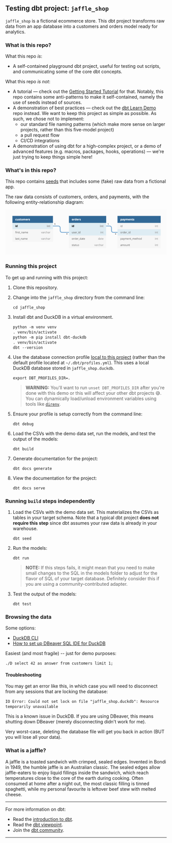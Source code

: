 ## Testing dbt project: `jaffle_shop`

`jaffle_shop` is a fictional ecommerce store. This dbt project transforms raw data from an app database into a customers and orders model ready for analytics.

### What is this repo?
What this repo _is_:
- A self-contained playground dbt project, useful for testing out scripts, and communicating some of the core dbt concepts.

What this repo _is not_:
- A tutorial — check out the [Getting Started Tutorial](https://docs.getdbt.com/tutorial/setting-up) for that. Notably, this repo contains some anti-patterns to make it self-contained, namely the use of seeds instead of sources.
- A demonstration of best practices — check out the [dbt Learn Demo](https://github.com/dbt-labs/dbt-learn-demo) repo instead. We want to keep this project as simple as possible. As such, we chose not to implement:
    - our standard file naming patterns (which make more sense on larger projects, rather than this five-model project)
    - a pull request flow
    - CI/CD integrations
- A demonstration of using dbt for a high-complex project, or a demo of advanced features (e.g. macros, packages, hooks, operations) — we're just trying to keep things simple here!

### What's in this repo?
This repo contains [seeds](https://docs.getdbt.com/docs/building-a-dbt-project/seeds) that includes some (fake) raw data from a fictional app.

The raw data consists of customers, orders, and payments, with the following entity-relationship diagram:

![Jaffle Shop ERD](/etc/jaffle_shop_erd.png)

### Running this project
To get up and running with this project:

1. Clone this repository.

1. Change into the `jaffle_shop` directory from the command line:
    ```shell
    cd jaffle_shop
    ```

1. Install dbt and DuckDB in a virtual environment.
    ```shell
    python -m venv venv
    . venv/bin/activate
    python -m pip install dbt-duckdb
    . venv/bin/activate
    dbt --version
    ```

1. Use the database connection profile [local to this project](https://docs.getdbt.com/dbt-cli/configure-your-profile#advanced-customizing-a-profile-directory) (rather than the default profile located at `~/.dbt/profiles.yml`). This uses a local DuckDB database stored in `jaffle_shop.duckdb`.

    ```shell
    export DBT_PROFILES_DIR=.
    ```
    > **WARNING:** You'll want to run `unset DBT_PROFILES_DIR` after you're done with this demo or this will affect your other dbt projects 😅. You can dynamically load/unload environment variables using tools like [`direnv`](https://direnv.net/).

1. Ensure your profile is setup correctly from the command line:
    ```shell
    dbt debug
    ```

1. Load the CSVs with the demo data set, run the models, and test the output of the models:
    ```shell
    dbt build
    ```

1. Generate documentation for the project:
    ```shell
    dbt docs generate
    ```

1. View the documentation for the project:
    ```shell
    dbt docs serve
    ```

### Running `build` steps independently

1. Load the CSVs with the demo data set. This materializes the CSVs as tables in your target schema. Note that a typical dbt project **does not require this step** since dbt assumes your raw data is already in your warehouse.
    ```shell
    dbt seed
    ```

1. Run the models:
    ```shell
    dbt run
    ```

    > **NOTE:** If this steps fails, it might mean that you need to make small changes to the SQL in the models folder to adjust for the flavor of SQL of your target database. Definitely consider this if you are using a community-contributed adapter.

1. Test the output of the models:
    ```shell
    dbt test
    ```

### Browsing the data
Some options:
- [DuckDB CLI](https://duckdb.org/docs/installation/?environment=cli)
- [How to set up DBeaver SQL IDE for DuckDB](https://duckdb.org/docs/guides/sql_editors/dbeaver)

Easiest (and most fragile) -- just for demo purposes:
```shell
./D select 42 as answer from customers limit 1;
```

#### Troubleshooting

You may get an error like this, in which case you will need to disconnect from any sessions that are locking the database:
```
IO Error: Could not set lock on file "jaffle_shop.duckdb": Resource temporarily unavailable
```

This is a known issue in DuckDB. If you are using DBeaver, this means shutting down DBeaver (merely disconnecting didn't work for me).

Very worst-case, deleting the database file will get you back in action (BUT you will lose all your data).

### What is a jaffle?
A jaffle is a toasted sandwich with crimped, sealed edges. Invented in Bondi in 1949, the humble jaffle is an Australian classic. The sealed edges allow jaffle-eaters to enjoy liquid fillings inside the sandwich, which reach temperatures close to the core of the earth during cooking. Often consumed at home after a night out, the most classic filling is tinned spaghetti, while my personal favourite is leftover beef stew with melted cheese.

---
For more information on dbt:
- Read the [introduction to dbt](https://docs.getdbt.com/docs/introduction).
- Read the [dbt viewpoint](https://docs.getdbt.com/docs/about/viewpoint).
- Join the [dbt community](http://community.getdbt.com/).
---
